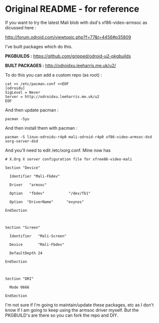 Original README - for reference
===============================
If you want to try the latest Mali blob with dsd's xf86-video-armsoc as dicussed here :

http://forum.odroid.com/viewtopic.php?f=77&t=4456#p35809

I've built packages which do this.

**PKGBUILDS :** https://github.com/gripped/odroid-u2-pkgbuilds

**BUILT PACKAGES :** http://odroidxu.leeharris.me.uk/u2/

To do this you can add a custom repo (as root) :

```
cat >> /etc/pacman.conf <<EOF
[odroidu]
SigLevel = Never
Server = http://odroidxu.leeharris.me.uk/u2
EOF
```


And then update pacman :

```
pacman -Syu
```

And then install them with pacman :

```
pacman -S linux-odroidu-r4p0 mali-odroid-r4p0 xf86-video-armsoc-dsd xorg-server-dsd
```

And you'll need to edit /etc/xorg.conf. Mine now has

```
# X.Org X server configuration file for xfree86-video-mali

Section "Device"

  Identifier "Mali-Fbdev"

  Driver   "armsoc"

  Option   "fbdev"           "/dev/fb1"

  Option  "DriverName"      "exynos"

EndSection



Section "Screen"

  Identifier   "Mali-Screen"

  Device       "Mali-Fbdev"

  DefaultDepth 24 

EndSection



Section "DRI"

  Mode 0666

EndSection
```

I'm not sure if I'm going to maintain/update these packages, etc as I don't know if I am going to keep using the armsoc driver myself. But the PKGBUILD's are there so you can fork the repo and DIY.
